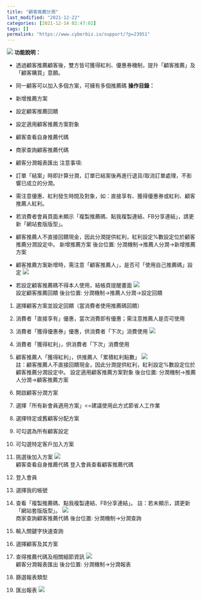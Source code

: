 ```yaml
---
title: "顧客推薦分潤"
last_modified: "2021-12-22"
categories: [2021-12-14 02:47:02]
tags: []
permalink: "https://www.cyberbiz.io/support/?p=23951"
---
```


![](https://www.cyberbiz.io/support/wp-content/uploads/2021/08/進階、高手、企業版.png)
**功能說明：**  

* 透過顧客推薦顧客後，雙方皆可獲得紅利、優惠券機制，提升「顧客推薦」及「顧客購買」意願。
* 同一顧客可以加入多個方案，可擁有多個推薦碼
**操作目錄：**

* 新增推薦方案
* 設定顧客推薦回饋
* 設定適用顧客推薦方案對象
* 顧客查看自身推薦代碼
* 商家查詢顧客推薦代碼
* 顧客分潤報表匯出
注意事項:  

* 訂單「結案」時即計算分潤，訂單已結案後再進行退貨/取消訂單處理，不影響已成立的分潤。
* 需注意優惠、紅利發生時間及對象，如：直接享有、獲得優惠券或紅利、顧客推薦人紅利。
* 若消費者會員頁面未顯示「複製推薦碼、點我複製連結、FB分享連結」，請更新「網站套版版型」。
* 顧客推薦人不直接回饋現金，因此分潤提供紅利，紅利設定%數設定位於顧客推薦分潤設定中。
新增推薦方案 後台位置: 分潤機制→推薦人分潤→新增推薦方案  


* 顧客推薦方案新增時，需注意「顧客推薦人」，是否可「使用自己推薦碼」設定
[![](https://www.cyberbiz.io/support/wp-content/uploads/2021/12/顧客推薦分潤5.png)](https://www.cyberbiz.io/support/wp-content/uploads/2021/12/顧客推薦分潤5.png)  

* 若設定顧客推薦碼不得本人使用，結帳頁提醒畫面
[![](https://www.cyberbiz.io/support/wp-content/uploads/2021/12/顧客推薦分潤6.png)](https://www.cyberbiz.io/support/wp-content/uploads/2021/12/顧客推薦分潤6.png)  
設定顧客推薦回饋 後台位置: 分潤機制→推薦人分潤→設定回饋  


1. 選擇顧客方案並設定回饋（當消費者使用推薦碼回饋）
2. 消費者「直接享有」優惠，當次消費即有優惠；需注意推薦人是否可使用
3. 消費者「獲得優惠券」優惠，供消費者「下次」消費使用
[![](https://www.cyberbiz.io/support/wp-content/uploads/2021/12/顧客推薦分潤0.png)](https://www.cyberbiz.io/support/wp-content/uploads/2021/12/顧客推薦分潤0.png)

4. 消費者「獲得紅利」，供消費者「下次」消費使用
5. 顧客推薦人「獲得紅利」，供推薦人「累積紅利點數」
[![](https://www.cyberbiz.io/support/wp-content/uploads/2021/12/顧客推薦分潤7.png)](https://www.cyberbiz.io/support/wp-content/uploads/2021/12/顧客推薦分潤7.png)  
註：顧客推薦人不直接回饋現金，因此分潤提供紅利，紅利設定%數設定位於顧客推薦分潤設定中。 設定適用顧客推薦方案對象 後台位置:
分潤機制→推薦人分潤→顧客推薦方案  


1. 開啟顧客分潤方案
2. 選擇「所有新會員適用方案」<=建議使用此方式節省人工作業
3. 選擇特定或舊顧客分配方案
4. 可勾選為所有顧客設定
5. 可勾選特定客戶加入方案
6. 挑選後加入方案
[![](https://www.cyberbiz.io/support/wp-content/uploads/2021/12/顧客推薦分潤1.png)](https://www.cyberbiz.io/support/wp-content/uploads/2021/12/顧客推薦分潤1.png)  
顧客查看自身推薦代碼 登入會員查看顧客推薦代碼  


1. 登入會員
2. 選擇我的帳號
3. 查看「複製推薦碼、點我複製連結、FB分享連結」。
註：若未顯示，請更新「網站套版版型」。 [![](https://www.cyberbiz.io/support/wp-content/uploads/2021/12/顧客推薦分潤2.png)](https://www.cyberbiz.io/support/wp-content/uploads/2021/12/顧客推薦分潤2.png)  
商家查詢顧客推薦代碼 後台位置: 分潤機制→分潤查詢  


1. 輸入關鍵字快速查詢
2. 選擇顧客及其方案
3. 查得推薦代碼及相關細節資訊
[![](https://www.cyberbiz.io/support/wp-content/uploads/2021/12/顧客推薦分潤3.png)](https://www.cyberbiz.io/support/wp-content/uploads/2021/12/顧客推薦分潤3.png)  
顧客分潤報表匯出 後台位置: 分潤機制→分潤報表  


1. 篩選報表類型
2. 匯出報表
[![](https://www.cyberbiz.io/support/wp-content/uploads/2021/12/顧客推薦分潤4.png)](https://www.cyberbiz.io/support/wp-content/uploads/2021/12/顧客推薦分潤4.png)  

